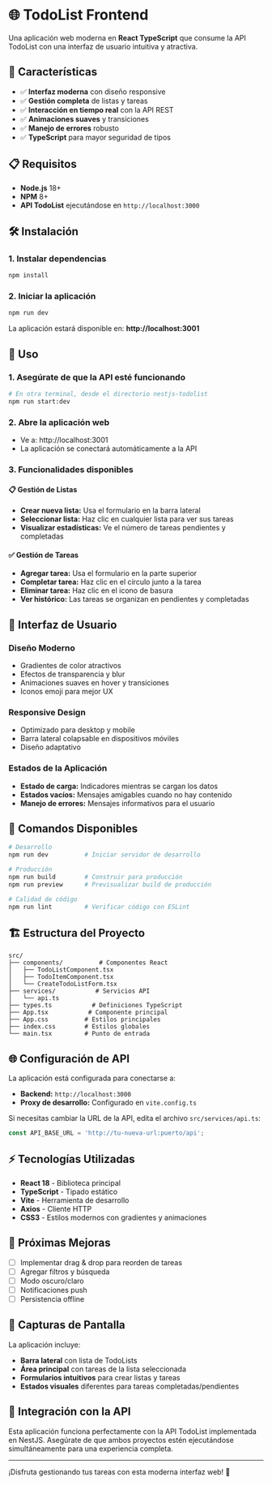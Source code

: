 # 🌐 TodoList Frontend

Una aplicación web moderna en **React TypeScript** que consume la API TodoList con una interfaz de usuario intuitiva y atractiva.

## 🚀 Características

- ✅ **Interfaz moderna** con diseño responsive
- ✅ **Gestión completa** de listas y tareas
- ✅ **Interacción en tiempo real** con la API REST
- ✅ **Animaciones suaves** y transiciones
- ✅ **Manejo de errores** robusto
- ✅ **TypeScript** para mayor seguridad de tipos

## 📋 Requisitos

- **Node.js** 18+ 
- **NPM** 8+
- **API TodoList** ejecutándose en `http://localhost:3000`

## 🛠️ Instalación

### 1. Instalar dependencias
```bash
npm install
```

### 2. Iniciar la aplicación
```bash
npm run dev
```

La aplicación estará disponible en: **http://localhost:3001**

## 🎯 Uso

### 1. **Asegúrate de que la API esté funcionando**
```bash
# En otra terminal, desde el directorio nestjs-todolist
npm run start:dev
```

### 2. **Abre la aplicación web**
- Ve a: http://localhost:3001
- La aplicación se conectará automáticamente a la API

### 3. **Funcionalidades disponibles**

#### 📋 **Gestión de Listas**
- **Crear nueva lista:** Usa el formulario en la barra lateral
- **Seleccionar lista:** Haz clic en cualquier lista para ver sus tareas
- **Visualizar estadísticas:** Ve el número de tareas pendientes y completadas

#### ✅ **Gestión de Tareas**
- **Agregar tarea:** Usa el formulario en la parte superior
- **Completar tarea:** Haz clic en el círculo junto a la tarea
- **Eliminar tarea:** Haz clic en el icono de basura
- **Ver histórico:** Las tareas se organizan en pendientes y completadas

## 🎨 Interfaz de Usuario

### **Diseño Moderno**
- Gradientes de color atractivos
- Efectos de transparencia y blur
- Animaciones suaves en hover y transiciones
- Iconos emoji para mejor UX

### **Responsive Design**
- Optimizado para desktop y mobile
- Barra lateral colapsable en dispositivos móviles
- Diseño adaptativo

### **Estados de la Aplicación**
- **Estado de carga:** Indicadores mientras se cargan los datos
- **Estados vacíos:** Mensajes amigables cuando no hay contenido
- **Manejo de errores:** Mensajes informativos para el usuario

## 🔧 Comandos Disponibles

```bash
# Desarrollo
npm run dev          # Iniciar servidor de desarrollo

# Producción
npm run build        # Construir para producción
npm run preview      # Previsualizar build de producción

# Calidad de código
npm run lint         # Verificar código con ESLint
```

## 🏗️ Estructura del Proyecto

```
src/
├── components/          # Componentes React
│   ├── TodoListComponent.tsx
│   ├── TodoItemComponent.tsx
│   └── CreateTodoListForm.tsx
├── services/           # Servicios API
│   └── api.ts
├── types.ts           # Definiciones TypeScript
├── App.tsx           # Componente principal
├── App.css          # Estilos principales
├── index.css        # Estilos globales
└── main.tsx         # Punto de entrada
```

## 🌐 Configuración de API

La aplicación está configurada para conectarse a:
- **Backend:** `http://localhost:3000`
- **Proxy de desarrollo:** Configurado en `vite.config.ts`

Si necesitas cambiar la URL de la API, edita el archivo `src/services/api.ts`:

```typescript
const API_BASE_URL = 'http://tu-nueva-url:puerto/api';
```

## ⚡ Tecnologías Utilizadas

- **React 18** - Biblioteca principal
- **TypeScript** - Tipado estático
- **Vite** - Herramienta de desarrollo
- **Axios** - Cliente HTTP
- **CSS3** - Estilos modernos con gradientes y animaciones

## 🎯 Próximas Mejoras

- [ ] Implementar drag & drop para reorden de tareas
- [ ] Agregar filtros y búsqueda
- [ ] Modo oscuro/claro
- [ ] Notificaciones push
- [ ] Persistencia offline

## 📱 Capturas de Pantalla

La aplicación incluye:
- **Barra lateral** con lista de TodoLists
- **Área principal** con tareas de la lista seleccionada
- **Formularios intuitivos** para crear listas y tareas
- **Estados visuales** diferentes para tareas completadas/pendientes

## 🤝 Integración con la API

Esta aplicación funciona perfectamente con la API TodoList implementada en NestJS. Asegúrate de que ambos proyectos estén ejecutándose simultáneamente para una experiencia completa.

---

¡Disfruta gestionando tus tareas con esta moderna interfaz web! 🎉 